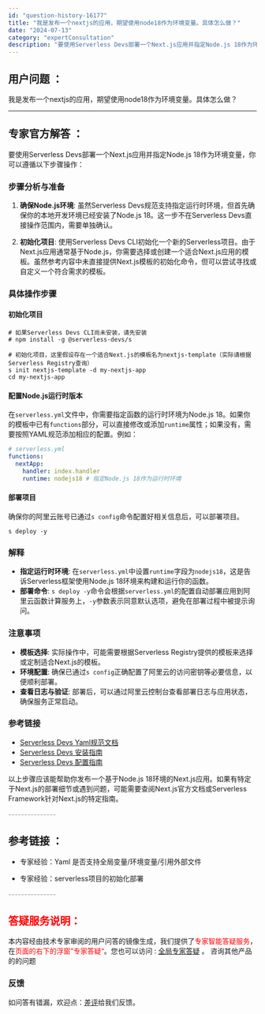 ```yaml
---
id: "question-history-16177"
title: "我是发布一个nextjs的应用，期望使用node18作为环境变量。具体怎么做？"
date: "2024-07-13"
category: "expertConsultation"
description: "要使用Serverless Devs部署一个Next.js应用并指定Node.js 18作为环境变量，你可以遵循以下步骤操作：### 步骤分析与准备1. **确保Node.js环境**: 虽然Serverless Devs规范支持指定运行时环境，但首先确保你的本地开发环境已经安装了Node.js 1"
---
```


## 用户问题 ： 
 我是发布一个nextjs的应用，期望使用node18作为环境变量。具体怎么做？  

---------------
## 专家官方解答 ：

要使用Serverless Devs部署一个Next.js应用并指定Node.js 18作为环境变量，你可以遵循以下步骤操作：

### 步骤分析与准备

1. **确保Node.js环境**: 虽然Serverless Devs规范支持指定运行时环境，但首先确保你的本地开发环境已经安装了Node.js 18。这一步不在Serverless Devs直接操作范围内，需要单独确认。

2. **初始化项目**: 使用Serverless Devs CLI初始化一个新的Serverless项目。由于Next.js应用通常基于Node.js，你需要选择或创建一个适合Next.js应用的模板。虽然参考内容中未直接提供Next.js模板的初始化命令，但可以尝试寻找或自定义一个符合需求的模板。

### 具体操作步骤

#### 初始化项目

```shell
# 如果Serverless Devs CLI尚未安装，请先安装
# npm install -g @serverless-devs/s

# 初始化项目，这里假设存在一个适合Next.js的模板名为nextjs-template（实际请根据Serverless Registry查询）
s init nextjs-template -d my-nextjs-app
cd my-nextjs-app
```

#### 配置Node.js运行时版本

在`serverless.yml`文件中，你需要指定函数的运行时环境为Node.js 18。如果你的模板中已有`functions`部分，可以直接修改或添加`runtime`属性；如果没有，需要按照YAML规范添加相应的配置。例如：

```yaml
# serverless.yml
functions:
  nextApp:
    handler: index.handler
    runtime: nodejs18 # 指定Node.js 18作为运行时环境
```

#### 部署项目

确保你的阿里云账号已通过`s config`命令配置好相关信息后，可以部署项目。

```shell
s deploy -y
```

### 解释

- **指定运行时环境**: 在`serverless.yml`中设置`runtime`字段为`nodejs18`，这是告诉Serverless框架使用Node.js 18环境来构建和运行你的函数。
- **部署命令**: `s deploy -y`命令会根据`serverless.yml`的配置自动部署应用到阿里云函数计算服务上，`-y`参数表示同意默认选项，避免在部署过程中被提示询问。

### 注意事项

- **模板选择**: 实际操作中，可能需要根据Serverless Registry提供的模板来选择或定制适合Next.js的模板。
- **环境配置**: 确保已通过`s config`正确配置了阿里云的访问密钥等必要信息，以便顺利部署。
- **查看日志与验证**: 部署后，可以通过阿里云控制台查看部署日志与应用状态，确保服务正常启动。

### 参考链接

- [Serverless Devs Yaml规范文档](https://docs.serverless-devs.com/user-guide/spec/)
- [Serverless Devs 安装指南](https://www.serverless-devs.com/serverless-devs/install)
- [Serverless Devs 配置指南](https://docs.serverless-devs.com/fc/config)

以上步骤应该能帮助你发布一个基于Node.js 18环境的Next.js应用。如果有特定于Next.js的部署细节或遇到问题，可能需要查阅Next.js官方文档或Serverless Framework针对Next.js的特定指南。


<font color="#949494">---------------</font> 


## 参考链接 ：

* 专家经验：Yaml 是否支持全局变量/环境变量/引用外部文件 
 
 * 专家经验：serverless项目的初始化部署 


 <font color="#949494">---------------</font> 
 


## <font color="#FF0000">答疑服务说明：</font> 

本内容经由技术专家审阅的用户问答的镜像生成，我们提供了<font color="#FF0000">专家智能答疑服务</font>，在<font color="#FF0000">页面的右下的浮窗”专家答疑“</font>。您也可以访问 : [全局专家答疑](https://answer.opensource.alibaba.com/docs/intro) 。 咨询其他产品的的问题

### 反馈
如问答有错漏，欢迎点：[差评](https://ai.nacos.io/user/feedbackByEnhancerGradePOJOID?enhancerGradePOJOId=16181)给我们反馈。

